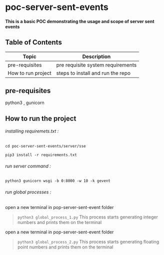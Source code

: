 # poc-server-sent-events
#### This is a basic POC demonstrating the usage and scope of server sent events

## Table of Contents
| Topic | Description |
| ----- | ----------- |
| pre-requisites| pre requisite system requirements |
| How to run project | steps to install and run the repo |

## pre-requisites
python3 ,
gunicorn

## How to run the project
###### installing requiremets.txt : 
`cd poc-server-sent-events/server/sse` 

`pip3 install -r requirements.txt`

###### run server command :
`python3 gunicorn wsgi -b 0:8000 -w 10 -k gevent`

###### run global processes :
open a new terminal in pop-server-sent-event folder
> `python3 global_process_1.py`
This process starts generating integer numbers and prints them on the terminal

open a new terminal in pop-server-sent-event folder
> `python3 global_process_2.py`
This process starts generating floating point numbers and prints them on the terminal
